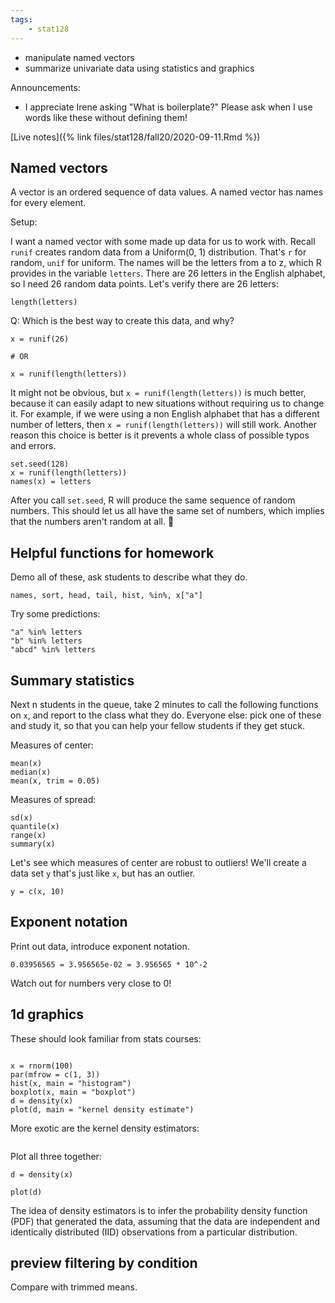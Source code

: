 ```yaml
---
tags:
    - stat128
---
```


- manipulate named vectors
- summarize univariate data using statistics and graphics

Announcements:

- I appreciate Irene asking "What is boilerplate?"
    Please ask when I use words like these without defining them!

[Live notes]({% link files/stat128/fall20/2020-09-11.Rmd %})


## Named vectors

A vector is an ordered sequence of data values.
A named vector has names for every element.

Setup:

I want a named vector with some made up data for us to work with.
Recall `runif` creates random data from a Uniform(0, 1) distribution.
That's `r` for random, `unif` for uniform.
The names will be the letters from a to z, which R provides in the variable `letters`.
There are 26 letters in the English alphabet, so I need 26 random data points.
Let's verify there are 26 letters:

```{r}
length(letters)
```

Q: Which is the best way to create this data, and why?

```{r}
x = runif(26)

# OR

x = runif(length(letters))
```

It might not be obvious, but `x = runif(length(letters))` is much better, because it can easily adapt to new situations without requiring us to change it.
For example, if we were using a non English alphabet that has a different number of letters, then `x = runif(length(letters))` will still work.
Another reason this choice is better is it prevents a whole class of possible typos and errors.


```{r}
set.seed(128)
x = runif(length(letters))
names(x) = letters
```

After you call `set.seed`, R will produce the same sequence of random numbers.
This should let us all have the same set of numbers, which implies that the numbers aren't random at all. 🤣


## Helpful functions for homework

Demo all of these, ask students to describe what they do.

`names, sort, head, tail, hist, %in%, x["a"]`

Try some predictions:

```{r}
"a" %in% letters
"b" %in% letters
"abcd" %in% letters
```


## Summary statistics


Next n students in the queue, take 2 minutes to call the following functions on `x`, and report to the class what they do.
Everyone else: pick one of these and study it, so that you can help your fellow students if they get stuck.

Measures of center:
```{r}
mean(x)
median(x)
mean(x, trim = 0.05)
```

Measures of spread:
```{r}
sd(x)
quantile(x)
range(x)
summary(x)
```

Let's see which measures of center are robust to outliers!
We'll create a data set `y` that's just like `x`, but has an outlier.
```{r}
y = c(x, 10)
```


## Exponent notation

Print out data, introduce exponent notation.
```
0.03956565 = 3.956565e-02 = 3.956565 * 10^-2
```

Watch out for numbers very close to 0!


## 1d graphics

These should look familiar from stats courses:

```{r}

x = rnorm(100)
par(mfrow = c(1, 3))
hist(x, main = "histogram")
boxplot(x, main = "boxplot")
d = density(x)
plot(d, main = "kernel density estimate")

```

More exotic are the kernel density estimators:

```{r}
```

Plot all three together:

```{r}
d = density(x)

plot(d)
```


The idea of density estimators is to infer the probability density function (PDF) that generated the data, assuming that the data are independent and identically distributed (IID) observations from a particular distribution.


## preview filtering by condition

Compare with trimmed means.
